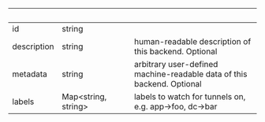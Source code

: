
|&nbsp;|&nbsp;|&nbsp;|&nbsp;|
|---|---|---|---|
| id | string | |  |
| description | string | | human-readable description of this backend. Optional |
| metadata | string | | arbitrary user-defined machine-readable data of this backend. Optional |
| labels | Map&lt;string, string&gt; | | labels to watch for tunnels on, e.g. app->foo, dc->bar |
